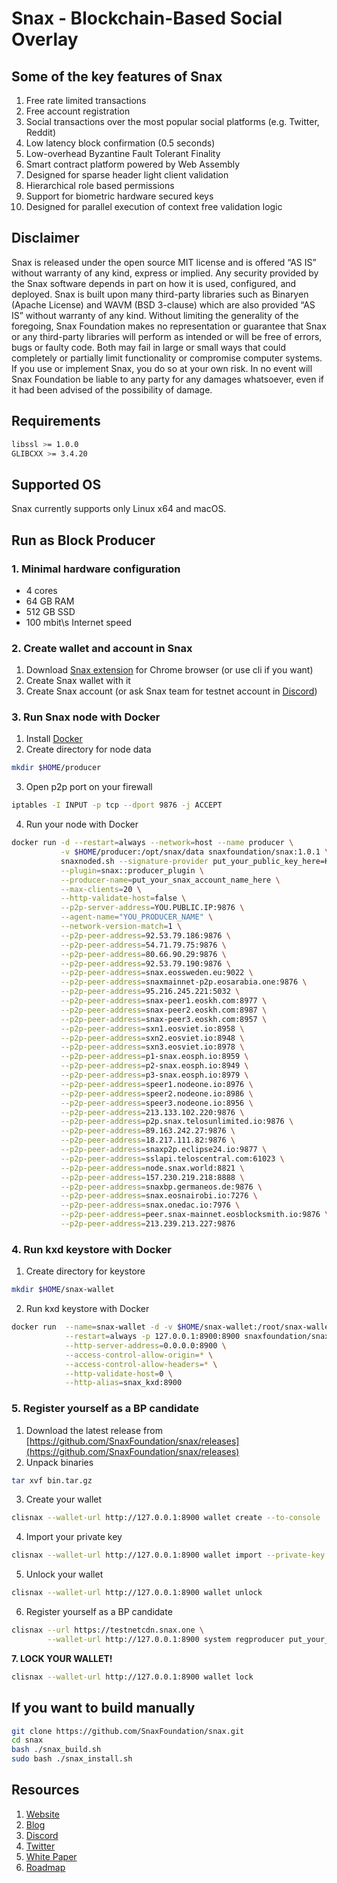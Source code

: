 # Snax - Blockchain-Based Social Overlay

## Some of the key features of Snax

1. Free rate limited transactions
2. Free account registration
3. Social transactions over the most popular social platforms (e.g. Twitter, Reddit)
4. Low latency block confirmation (0.5 seconds)
5. Low-overhead Byzantine Fault Tolerant Finality
6. Smart contract platform powered by Web Assembly
7. Designed for sparse header light client validation
8. Hierarchical role based permissions
9. Support for biometric hardware secured keys
10. Designed for parallel execution of context free validation logic

## Disclaimer

Snax is released under the open source MIT license and is offered “AS IS” without warranty of any kind, express or implied. Any security provided by the Snax software depends in part on how it is used, configured, and deployed. Snax is built upon many third-party libraries such as Binaryen (Apache License) and WAVM (BSD 3-clause) which are also provided “AS IS” without warranty of any kind. Without limiting the generality of the foregoing, Snax Foundation makes no representation or guarantee that Snax or any third-party libraries will perform as intended or will be free of errors, bugs or faulty code. Both may fail in large or small ways that could completely or partially limit functionality or compromise computer systems. If you use or implement Snax, you do so at your own risk. In no event will Snax Foundation be liable to any party for any damages whatsoever, even if it had been advised of the possibility of damage.

## Requirements

```sh
libssl >= 1.0.0
GLIBCXX >= 3.4.20
```

## Supported OS

Snax currently supports only Linux x64 and macOS.

## Run as Block Producer

### 1. Minimal hardware configuration

- 4 cores
- 64 GB RAM
- 512 GB SSD
- 100 mbit\s Internet speed

### 2. Create wallet and account in Snax

1. Download [Snax extension](https://chrome.google.com/webstore/detail/snax/dolcmddbbplempeembpecnpllnbgjlal) for Chrome browser (or use cli if you want)
2. Create Snax wallet with it
3. Create Snax account (or ask Snax team for testnet account in [Discord](https://discord.gg/qygxJAZ))

### 3. Run Snax node with Docker

1. Install [Docker](https://docs.docker.com/install)
2. Create directory for node data

```sh
mkdir $HOME/producer
```

3. Open p2p port on your firewall

```sh
iptables -I INPUT -p tcp --dport 9876 -j ACCEPT
```

4. Run your node with Docker

```sh
docker run -d --restart=always --network=host --name producer \
           -v $HOME/producer:/opt/snax/data snaxfoundation/snax:1.0.1 \
           snaxnoded.sh --signature-provider put_your_public_key_here=KEY:put_your_private_key_here \
           --plugin=snax::producer_plugin \
           --producer-name=put_your_snax_account_name_here \
           --max-clients=20 \
           --http-validate-host=false \
           --p2p-server-address=YOU.PUBLIC.IP:9876 \
           --agent-name="YOU_PRODUCER_NAME" \
           --network-version-match=1 \
           --p2p-peer-address=92.53.79.186:9876 \
           --p2p-peer-address=54.71.79.75:9876 \
           --p2p-peer-address=80.66.90.29:9876 \
           --p2p-peer-address=92.53.79.190:9876 \
           --p2p-peer-address=snax.eossweden.eu:9022 \
           --p2p-peer-address=snaxmainnet-p2p.eosarabia.one:9876 \
           --p2p-peer-address=95.216.245.221:5032 \
           --p2p-peer-address=snax-peer1.eoskh.com:8977 \
           --p2p-peer-address=snax-peer2.eoskh.com:8987 \
           --p2p-peer-address=snax-peer3.eoskh.com:8957 \
           --p2p-peer-address=sxn1.eosviet.io:8958 \
           --p2p-peer-address=sxn2.eosviet.io:8948 \
           --p2p-peer-address=sxn3.eosviet.io:8978 \
           --p2p-peer-address=p1-snax.eosph.io:8959 \
           --p2p-peer-address=p2-snax.eosph.io:8949 \
           --p2p-peer-address=p3-snax.eosph.io:8979 \
           --p2p-peer-address=speer1.nodeone.io:8976 \
           --p2p-peer-address=speer2.nodeone.io:8986 \
           --p2p-peer-address=speer3.nodeone.io:8956 \
           --p2p-peer-address=213.133.102.220:9876 \
           --p2p-peer-address=p2p.snax.telosunlimited.io:9876 \
           --p2p-peer-address=89.163.242.27:9876 \
           --p2p-peer-address=18.217.111.82:9876 \
           --p2p-peer-address=snaxp2p.eclipse24.io:9877 \
           --p2p-peer-address=sslapi.teloscentral.com:61023 \
           --p2p-peer-address=node.snax.world:8821 \
           --p2p-peer-address=157.230.219.218:8888 \
           --p2p-peer-address=snaxbp.germaneos.de:9876 \
           --p2p-peer-address=snax.eosnairobi.io:7276 \
           --p2p-peer-address=snax.onedac.io:7976 \
           --p2p-peer-address=peer.snax-mainnet.eosblocksmith.io:9876 \
           --p2p-peer-address=213.239.213.227:9876
```

### 4. Run kxd keystore with Docker

1. Create directory for keystore

```sh
mkdir $HOME/snax-wallet
```

2. Run kxd keystore with Docker

```sh
docker run  --name=snax-wallet -d -v $HOME/snax-wallet:/root/snax-wallet \
            --restart=always -p 127.0.0.1:8900:8900 snaxfoundation/snax:1.0.1 kxd.sh \
            --http-server-address=0.0.0.0:8900 \
            --access-control-allow-origin=* \
            --access-control-allow-headers=* \
            --http-validate-host=0 \
            --http-alias=snax_kxd:8900
```

### 5. Register yourself as a BP candidate

1. Download the latest release from [https://github.com/SnaxFoundation/snax/releases](https://github.com/SnaxFoundation/snax/releases)
2. Unpack binaries

```sh
tar xvf bin.tar.gz
```

3. Create your wallet

```sh
clisnax --wallet-url http://127.0.0.1:8900 wallet create --to-console
```

4. Import your private key

```sh
clisnax --wallet-url http://127.0.0.1:8900 wallet import --private-key put_your_private_key_here
```

5. Unlock your wallet

```sh
clisnax --wallet-url http://127.0.0.1:8900 wallet unlock
```

6. Register yourself as a BP candidate

```sh
clisnax --url https://testnetcdn.snax.one \
        --wallet-url http://127.0.0.1:8900 system regproducer put_your_snax_account_name_here put_your_public_key_here
```

**7. LOCK YOUR WALLET!**

```sh
clisnax --wallet-url http://127.0.0.1:8900 wallet lock
```

## If you want to build manually

```sh
git clone https://github.com/SnaxFoundation/snax.git
cd snax
bash ./snax_build.sh
sudo bash ./snax_install.sh
```

## Resources

1. [Website](https://snax.one)
2. [Blog](https://medium.com/@snax)
3. [Discord](https://discord.gg/qygxJAZ)
4. [Twitter](https://twitter.com/SnaxTeam)
5. [White Paper](https://snax.one/whitepaper.pdf)
6. [Roadmap](https://snax.one/roadmap)

